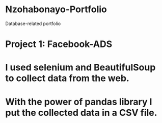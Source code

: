 # Nzohabonayo-Portfolio
Database-related portfolio

# Project 1: Facebook-ADS
# I used selenium and BeautifulSoup to collect data from the web.
# With the power of pandas library I put the collected data in a CSV file.
